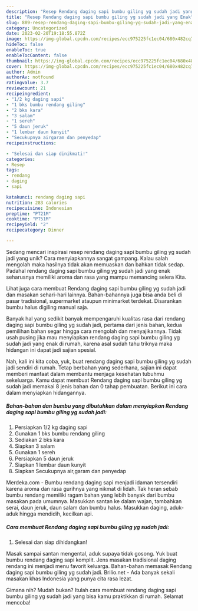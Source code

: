```yaml
---
description: "Resep Rendang daging sapi bumbu giling yg sudah jadi yang Enak"
title: "Resep Rendang daging sapi bumbu giling yg sudah jadi yang Enak"
slug: 889-resep-rendang-daging-sapi-bumbu-giling-yg-sudah-jadi-yang-enak
category: Uncategorized
date: 2023-02-20T19:18:55.872Z
image: https://img-global.cpcdn.com/recipes/ecc975225fc1ec04/680x482cq70/rendang-daging-sapi-bumbu-giling-yg-sudah-jadi-foto-resep-utama.jpg
hideToc: false
enableToc: true
enableTocContent: false
thumbnail: https://img-global.cpcdn.com/recipes/ecc975225fc1ec04/680x482cq70/rendang-daging-sapi-bumbu-giling-yg-sudah-jadi-foto-resep-utama.jpg
cover: https://img-global.cpcdn.com/recipes/ecc975225fc1ec04/680x482cq70/rendang-daging-sapi-bumbu-giling-yg-sudah-jadi-foto-resep-utama.jpg
author: Admin
authorAv: notfound
ratingvalue: 3.7
reviewcount: 21
recipeingredient:
- "1/2 kg daging sapi"
- "1 bks bumbu rendang giling"
- "2 bks kara"
- "3 salam"
- "1 sereh"
- "5 daun jeruk"
- "1 lembar daun kunyit"
- "Secukupnya airgaram dan penyedap"
recipeinstructions:

- "Selesai dan siap dinikmati!"
categories:
- Resep
tags:
- rendang
- daging
- sapi

katakunci: rendang daging sapi 
nutrition: 283 calories
recipecuisine: Indonesian
preptime: "PT21M"
cooktime: "PT51M"
recipeyield: "2"
recipecategory: Dinner

---
```





Sedang mencari inspirasi resep rendang daging sapi bumbu giling yg sudah jadi yang unik? Cara menyiapkannya sangat gampang. Kalau salah mengolah maka hasilnya tidak akan memuaskan dan bahkan tidak sedap. Padahal rendang daging sapi bumbu giling yg sudah jadi yang enak seharusnya memiliki aroma dan rasa yang mampu memancing selera Kita.





Lihat juga cara membuat Rendang daging sapi bumbu giling yg sudah jadi dan masakan sehari-hari lainnya. Bahan-bahannya juga bisa anda beli di pasar tradisional, supermarket ataupun minimarket terdekat. Disarankan bumbu halus digiling manual saja.

Banyak hal yang sedikit banyak mempengaruhi kualitas rasa dari rendang daging sapi bumbu giling yg sudah jadi, pertama dari jenis bahan, kedua pemilihan bahan segar hingga cara mengolah dan menyajikannya. Tidak usah pusing jika mau menyiapkan rendang daging sapi bumbu giling yg sudah jadi yang enak di rumah, karena asal sudah tahu triknya maka hidangan ini dapat jadi sajian spesial.






Nah, kali ini kita coba, yuk, buat rendang daging sapi bumbu giling yg sudah jadi sendiri di rumah. Tetap berbahan yang sederhana, sajian ini dapat memberi manfaat dalam membantu menjaga kesehatan tubuhmu sekeluarga. Kamu dapat membuat Rendang daging sapi bumbu giling yg sudah jadi memakai 8 jenis bahan dan 0 tahap pembuatan. Berikut ini cara dalam menyiapkan hidangannya.

<!--inarticleads1-->

##### Bahan-bahan dan bumbu yang dibutuhkan dalam menyiapkan Rendang daging sapi bumbu giling yg sudah jadi:

1. Persiapkan 1/2 kg daging sapi
1. Gunakan 1 bks bumbu rendang giling
1. Sediakan 2 bks kara
1. Siapkan 3 salam
1. Gunakan 1 sereh
1. Persiapkan 5 daun jeruk
1. Siapkan 1 lembar daun kunyit
1. Siapkan Secukupnya air,garam dan penyedap


Merdeka.com - Bumbu rendang daging sapi menjadi idaman tersendiri karena aroma dan rasa gurihnya yang nikmat di lidah. Tak heran sebab bumbu rendang memiliki ragam bahan yang lebih banyak dari bumbu masakan pada umumnya. Masukkan santan ke dalam wajan, tambahkan serai, daun jeruk, daun salam dan bumbu halus. Masukkan daging, aduk-aduk hingga mendidih, kecilkan api. 

<!--inarticleads2-->

##### Cara membuat Rendang daging sapi bumbu giling yg sudah jadi:


1. Selesai dan siap dihidangkan!

Masak sampai santan mengental, aduk supaya tidak gosong. Yuk buat bumbu rendang daging sapi komplit. Jens masakan tradisional daging rendang ini menjadi menu favorit keluarga. Bahan-bahan memasak Rendang daging sapi bumbu giling yg sudah jadi. Brilio.net - Ada banyak sekali masakan khas Indonesia yang punya cita rasa lezat. 

Gimana nih? Mudah bukan? Itulah cara membuat rendang daging sapi bumbu giling yg sudah jadi yang bisa kamu praktikkan di rumah. Selamat mencoba!

